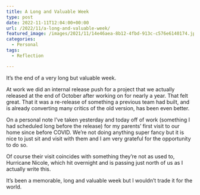 ```yaml
---
title: A Long and Valuable Week
type: post
date: 2022-11-11T12:04:00+00:00
url: /2022/11/a-long-and-valuable-week/
featured_image: /images/2021/11/14e46aea-8b12-4fbd-913c-c576e6140174.jpeg
categories:
  - Personal
tags:
  - Reflection

---
```

It’s the end of a very long but valuable week.

At work we did an internal release push for a project that we actually released at the end of October after working on for nearly a year. That felt great. That it was a re-release of something a previous team had built, and is already converting many critics of the old version, has been even better.

On a personal note I’ve taken yesterday and today off of work (something I had scheduled long before the release) for my parents’ first visit to our home since before COVID. We’re not doing anything super fancy but it is nice to just sit and visit with them and I am very grateful for the opportunity to do so.

Of course their visit coincides with something they’re not as used to, Hurricane Nicole, which hit overnight and is passing just north of us as I actually write this.

It’s been a memorable, long and valuable week but I wouldn’t trade it for the world.